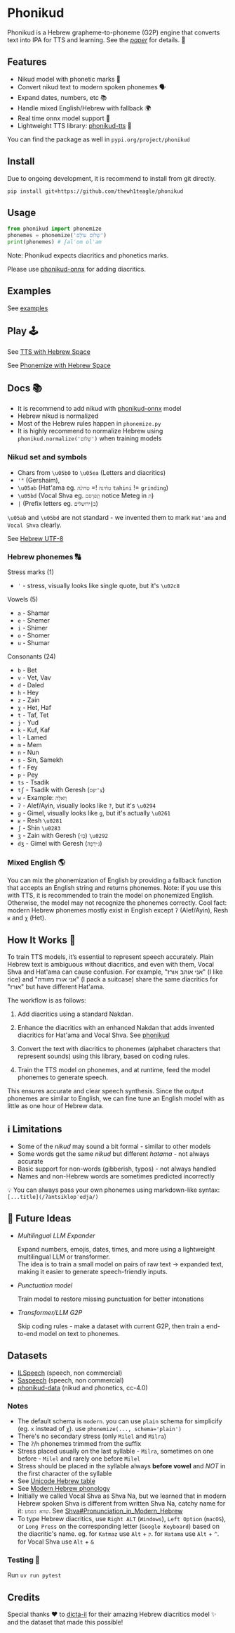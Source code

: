 # Phonikud

Phonikud is a Hebrew grapheme-to-phoneme (G2P) engine that converts text into IPA for TTS and learning. See the *[paper](https://github.com/thewh1teagle/phonikud-paper)* for details. 📑

## Features

- Nikud model with phonetic marks 🧠
- Convert nikud text to modern spoken phonemes 🗣️
- Expand dates, numbers, etc 📚
- Handle mixed English/Hebrew with fallback 🌍
- Real time onnx model support 💫
- Lightweight TTS library: [phonikud-tts](https://github.com/thewh1teagle/phonikud-tts) 🎤

You can find the package as well in `pypi.org/project/phonikud`

## Install

Due to ongoing development, it is recommend to install from git directly.

```console
pip install git+https://github.com/thewh1teagle/phonikud
```

## Usage

```python
from phonikud import phonemize
phonemes = phonemize('שָׁלוֹם עוֹלָם')
print(phonemes) # ʃalˈom olˈam
```

Note: Phonikud expects diacritics and phonetics marks.

Please use [phonikud-onnx](phonikud_onnx) for adding diacritics.

## Examples

See [examples](examples)

## Play 🕹️

See [TTS with Hebrew Space](https://huggingface.co/spaces/thewh1teagle/phonikud-tts)

See [Phonemize with Hebrew Space](https://huggingface.co/spaces/thewh1teagle/phonemize-in-hebrew)

## Docs 📚

- It is recommend to add nikud with [phonikud-onnx](phonikud_onnx) model
- Hebrew nikud is normalized
- Most of the Hebrew rules happen in `phonemize.py`
- It is highly recommend to normalize Hebrew using `phonikud.normalize('שָׁלוֹם')` when training models

### Nikud set and symbols

- Chars from `\u05b0` to `\u05ea` (Letters and diacritics)
- `'"` (Gershaim),
- `\u05ab` (Hat'ama eg. `טח֫ינה` != `טחינ֫ה` `tahini` != `grinding`)
- `\u05bd` (Vocal Shva eg. `תְֽפרְסם` notice Meteg in `ת`)
- `|` (Prefix letters eg. `ב|ירושלים`)

`\u05ab` and `\u05bd` are not standard - we invented them to mark `Hat'ama` and `Vocal Shva` clearly.

See [Hebrew UTF-8](https://en.wikipedia.org/wiki/Unicode_and_HTML_for_the_Hebrew_alphabet#Compact_table)

### Hebrew phonemes 🔠

Stress marks (1)

- `ˈ` - stress, visually looks like single quote, but it's `\u02c8`

Vowels (5)

- `a` - Shamar
- `e` - Shemer
- `i` - Shimer
- `o` - Shomer
- `u` - Shumar

Consonants (24)

- `b` - Bet
- `v` - Vet, Vav
- `d` - Daled
- `h` - Hey
- `z` - Zain
- `χ` - Het, Haf
- `t` - Taf, Tet
- `j` - Yud
- `k` - Kuf, Kaf
- `l` - Lamed
- `m` - Mem
- `n` - Nun
- `s` - Sin, Samekh
- `f` - Fey
- `p` - Pey
- `ts` - Tsadik
- `tʃ` - Tsadik with Geresh (`צִ'יפְּס`)
- `w` - Example: `וָואלָה`
- `ʔ` - Alef/Ayin, visually looks like `?`, but it's `\u0294`
- `ɡ` - Gimel, visually looks like `g`, but it's actually `\u0261`
- `ʁ` - Resh `\u0281`
- `ʃ` - Shin `\u0283`
- `ʒ` - Zain with Geresh (`בֵּז׳`) `\u0292`
- `dʒ` - Gimel with Geresh (`גִּ׳ירָפָה`)

### Mixed English 🌎

You can mix the phonemization of English by providing a fallback function that accepts an English string and returns phonemes.
Note: if you use this with TTS, it is recommended to train the model on phonemized English. Otherwise, the model may not recognize the phonemes correctly.
Cool fact: modern Hebrew phonemes mostly exist in English except `ʔ` (Alef/Ayin), Resh `ʁ` and `χ` (Het).

## How It Works 🔧

To train TTS models, it’s essential to represent speech accurately. Plain Hebrew text is ambiguous without diacritics, and even with them, Vocal Shva and Hat'ama can cause confusion. For example, "אני אוהב אורז" (I like rice) and "אני אורז מזוודה" (I pack a suitcase) share the same diacritics for "אורז" but have different Hat'ama.

The workflow is as follows:

1. Add diacritics using a standard Nakdan.

2. Enhance the diacritics with an enhanced Nakdan that adds invented diacritics for Hat'ama and Vocal Shva. See [phonikud](phonikud)

3. Convert the text with diacritics to phonemes (alphabet characters that represent sounds) using this library, based on coding rules.

4. Train the TTS model on phonemes, and at runtime, feed the model phonemes to generate speech.

This ensures accurate and clear speech synthesis. Since the output phonemes are similar to English, we can fine tune an English model with as little as one hour of Hebrew data.

## ℹ️ Limitations

- Some of the _nikud_ may sound a bit formal - similar to other models
- Some words get the same _nikud_ but different _hatama_ - not always accurate
- Basic support for non-words (gibberish, typos) - not always handled
- Names and non-Hebrew words are sometimes predicted incorrectly

💡 You can always pass your own phonemes using markdown-like syntax:  
`[...title](/ʔantsiklopˈedja/)`

## 🧠 Future Ideas

- _Multilingual LLM Expander_

  Expand numbers, emojis, dates, times, and more using a lightweight multilingual LLM or transformer.  
  The idea is to train a small model on pairs of raw text → expanded text, making it easier to generate speech-friendly inputs.

- _Punctuation model_

  Train model to restore missing punctuation for better intonations

- _Transformer/LLM G2P_

  Skip coding rules - make a dataset with current G2P, then train a end-to-end model on text to phonemes.

## Datasets

- [ILSpeech](https://huggingface.co/datasets/thewh1teagle/ILSpeech) (speech, non commercial)
- [Saspeech](https://www.openslr.org/134) (speech, non commercial)
- [phonikud-data](https://huggingface.co/datasets/thewh1teagle/phonikud-data) (nikud and phonetics, cc-4.0)

### Notes

- The default schema is `modern`. you can use `plain` schema for simplicify (eg. `x` instead of `χ`). use `phonemize(..., schema='plain')`
- There's no secondary stress (only `Milel` and `Milra`)
- The `ʔ`/`h` phonemes trimmed from the suffix
- Stress placed usually on the last syllable - `Milra`, sometimes on one before - `Milel` and rarely one before `Milel`
- Stress should be placed in the syllable always **before vowel** and _NOT_ in the first character of the syllable
- See [Unicode Hebrew table](https://en.wikipedia.org/wiki/Unicode_and_HTML_for_the_Hebrew_alphabet#Compact_table)
- See [Modern Hebrew phonology](https://en.m.wikipedia.org/wiki/Modern_Hebrew_phonology)
- Initially we called Vocal Shva as Shva Na, but we learned that in modern Hebrew spoken Shva is different from written Shva Na, catchy name for it: `שווא נשמע`. See [Shva#Pronunciation_in_Modern_Hebrew](https://en.wikipedia.org/wiki/Shva#Pronunciation_in_Modern_Hebrew)
- To type Hebrew diacritics, use `Right ALT` (`Windows`), `Left Option` (`macOS`), or `Long Press` on the corresponding letter (`Google Keyboard`) based on the diacritic's name. eg. for `Katmaz` use `Alt` + `ק`. for `Hatama` use `Alt` + `^`. for Vocal Shva use `Alt` + `&`

### Testing 🧪

Run `uv run pytest`

## Credits

Special thanks ❤️ to [dicta-il](https://huggingface.co/dicta-il/dictabert-large-char-menaked) for their amazing Hebrew diacritics model ✨ and the dataset that made this possible!
